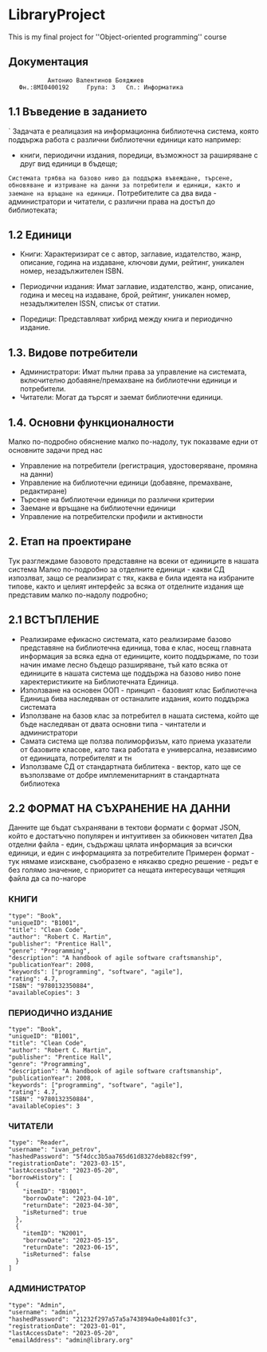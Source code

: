 # LibraryProject
This is my final project for ''Object-oriented programming'' course
## Документация
               Антонио Валентинов Бояджиев
       Фн.:8MI0400192     Група: 3   Сп.: Информатика


## 1.1 Въведение в заданието
  ` Задачата е реалицазия на информационна библиотечна система, която поддържа работа с различни библиотечни единици като например:
  - книги, периодични издания, поредици, възможност за раширяване с друг вид единици в бъдеще;

` Системата трябва на базово ниво да поддържа въвеждане, търсене, обновяване и изтриване на данни за потребители и единици, както и заемане на връщане на единици.
` Потребителите са два вида - администратори и читатели, с различни права на достъп до библиотеката;

## 1.2 Единици
- Книги: Характеризират се с автор, заглавие, издателство, жанр, описание, година на издаване, ключови думи, рейтинг, уникален номер, незадължителен ISBN.

- Периодични издания: Имат заглавие, издателство, жанр, описание, година и месец на издаване, брой, рейтинг, уникален номер, незадължителен ISSN, списък от статии.

- Поредици: Представляват хибрид между книга и периодично издание.

## 1.3. Видове потребители
- Администратори: Имат пълни права за управление на системата, включително добавяне/премахване на библиотечни единици и потребители.
- Читатели: Могат да търсят и заемат библиотечни единици.

## 1.4. Основни функционалности
Малко по-подробно обяснение малко по-надолу, тук показваме едни от основните задачи пред нас
- Управление на потребители (регистрация, удостоверяване, промяна на данни)
- Управление на библиотечни единици (добавяне, премахване, редактиране)
- Търсене на библиотечни единици по различни критерии
- Заемане и връщане на библиотечни единици
- Управление на потребителски профили и активности
  
## 2. Eтап на проектиране
Тук разглеждаме базовото представяне на всеки от единиците в нашата система
Малко по-подробно за отделните единици - какви СД изпозлват, защо се реализират с тях, каква е била идеята на избраните типове, както и целият интерфейс за всяка от отделните издания ще представим малко по-надолу подробно;

## 2.1 ВСТЪПЛЕНИЕ
- Реализираме ефикасно системата, като реализираме базово представяне на библиотечна единица, това е клас, носещ главната информация за всяка една от единиците, които поддържаме, по този начин имаме лесно бъдещо разширяване, тъй като всяка от единиците в нашата система ще поддържа на базово ниво поне харектеристиките на Библиотечната Единица.
- Използване на основен ООП - принцип - базовият клас Библиотечна Единица бива наследяван от останалите издания, които поддържа системата
- Използване на базов клас за потребител в нашата система, който ще бъде наследяван от двата основни типа - чинтатели и администратори
- Самата система ще ползва полиморфизъм, като приема указатели от базовите класове, като така работата е универсална, независимо от единицата, потребителят и тн
- Използваме СД от стандартната библитека - вектор, като ще се възползваме от добре имплеменитарният в стандартната библиотека

## 2.2 ФОРМАТ НА СЪХРАНЕНИЕ НА ДАННИ
Данните ще бъдат съхранявани в тектови формати с формат JSON, който е достатъчно популярен и интуитивен за обикновен читател
Два отделни файла - един, съдържаш цялата информация за всичски единици, и един с информацията за потребителите
Примерен формат - тук нямаме изискване, съобразено е някакво средно решение - редът е без голямо значение, с приоритет са нещата интересуващи четящия файла да са по-нагоре

### КНИГИ

    "type": "Book",
    "uniqueID": "B1001",
    "title": "Clean Code",
    "author": "Robert C. Martin",
    "publisher": "Prentice Hall",
    "genre": "Programming",
    "description": "A handbook of agile software craftsmanship",
    "publicationYear": 2008,
    "keywords": ["programming", "software", "agile"],
    "rating": 4.7,
    "ISBN": "9780132350884",
    "availableCopies": 3


### ПЕРИОДИЧНО ИЗДАНИЕ 


    "type": "Book",
    "uniqueID": "B1001",
    "title": "Clean Code",
    "author": "Robert C. Martin",
    "publisher": "Prentice Hall",
    "genre": "Programming",
    "description": "A handbook of agile software craftsmanship",
    "publicationYear": 2008,
    "keywords": ["programming", "software", "agile"],
    "rating": 4.7,
    "ISBN": "9780132350884",
    "availableCopies": 3

### ЧИТАТЕЛИ


    "type": "Reader",
    "username": "ivan_petrov",
    "hashedPassword": "5f4dcc3b5aa765d61d8327deb882cf99",
    "registrationDate": "2023-03-15",
    "lastAccessDate": "2023-05-20",
    "borrowHistory": [
      {
        "itemID": "B1001",
        "borrowDate": "2023-04-10",
        "returnDate": "2023-04-30",
        "isReturned": true
      },
      {
        "itemID": "N2001",
        "borrowDate": "2023-05-15",
        "returnDate": "2023-06-15",
        "isReturned": false
      }
    ]

### АДМИНИСТРАТОР

    "type": "Admin",
    "username": "admin",
    "hashedPassword": "21232f297a57a5a743894a0e4a801fc3",
    "registrationDate": "2023-01-01",
    "lastAccessDate": "2023-05-20",
    "emailAddress": "admin@library.org"
